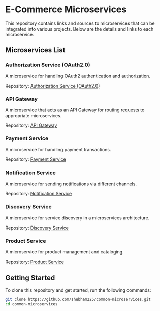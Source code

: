 # E-Commerce Microservices

This repository contains links and sources to microservices that can be integrated into various projects. Below are the details and links to each microservice.

## Microservices List

### Authorization Service (OAuth2.0)
A microservice for handling OAuth2 authentication and authorization.

Repository: [Authorization Service (OAuth2.0)](https://github.com/shubham225/authorization-service)

### API Gateway
A microservice that acts as an API Gateway for routing requests to appropriate microservices.

Repository: [API Gateway](https://github.com/shubham225/api-gateway)

### Payment Service
A microservice for handling payment transactions.

Repository: [Payment Service](https://github.com/shubham225/common-microservices/tree/main/payment-service)

### Notification Service
A microservice for sending notifications via different channels.

Repository: [Notification Service](https://github.com/shubham225/common-microservices/tree/main/notification-service)

### Discovery Service
A microservice for service discovery in a microservices architecture.

Repository: [Discovery Service](https://github.com/shubham225/common-microservices/tree/main/discovery-service)

### Product Service
A microservice for product management and cataloging.

Repository: [Product Service](https://github.com/shubham225/common-microservices/tree/main/product-service)

## Getting Started

To clone this repository and get started, run the following commands:

```bash
git clone https://github.com/shubham225/common-microservices.git
cd common-microservices